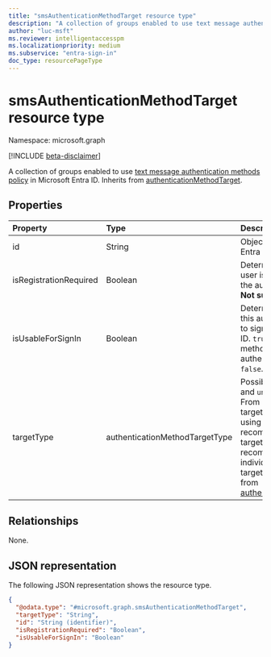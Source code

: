 ```yaml
---
title: "smsAuthenticationMethodTarget resource type"
description: "A collection of groups enabled to use text message authentication methods policy."
author: "luc-msft"
ms.reviewer: intelligentaccesspm
ms.localizationpriority: medium
ms.subservice: "entra-sign-in"
doc_type: resourcePageType
---
```


# smsAuthenticationMethodTarget resource type
Namespace: microsoft.graph

[!INCLUDE [beta-disclaimer](../../includes/beta-disclaimer.md)]

A collection of groups enabled to use [text message authentication methods policy](../resources/smsAuthenticationMethodConfiguration.md) in Microsoft Entra ID. Inherits from [authenticationMethodTarget](authenticationMethodTarget.md).

## Properties
|Property|Type|Description|
|:---|:---|:---|
|id|String|Object ID of a Microsoft Entra user or group.|
|isRegistrationRequired|Boolean|Determines whether the user is enforced to register the authentication method. **Not supported**.|
|isUsableForSignIn|Boolean|Determines if users can use this authentication method to sign in to Microsoft Entra ID. `true` if users can use this method for primary authentication, otherwise `false`.|
|targetType|authenticationMethodTargetType|Possible values are: `group`, and `unknownFutureValue`. From December 2022, targeting individual users using `user` is no longer recommended. Existing targets remain but we recommend moving the individual users to a targeted group. Inherited from [authenticationMethodTarget](authenticationMethodTarget.md).|

## Relationships
None.

## JSON representation
The following JSON representation shows the resource type.
<!-- {
  "blockType": "resource",
  "keyProperty": "id",
  "@odata.type": "microsoft.graph.smsAuthenticationMethodTarget",
  "baseType": "microsoft.graph.authenticationMethodTarget",
  "openType": false
}
-->
``` json
{
  "@odata.type": "#microsoft.graph.smsAuthenticationMethodTarget",
  "targetType": "String",
  "id": "String (identifier)",
  "isRegistrationRequired": "Boolean",
  "isUsableForSignIn": "Boolean"
}
```
